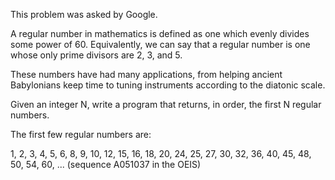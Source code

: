 This problem was asked by Google.

A regular number in mathematics is defined as one which evenly divides some power of 60. Equivalently, we can say that a regular number is one whose only prime divisors are 2, 3, and 5.

These numbers have had many applications, from helping ancient Babylonians keep time to tuning instruments according to the diatonic scale.

Given an integer N, write a program that returns, in order, the first N regular numbers.

The first few regular numbers are:

1, 2, 3, 4, 5, 6, 8, 9, 10, 12, 15, 16, 18, 20, 24, 25, 27, 30, 32, 36, 40, 45, 48, 50, 54, 60, ... (sequence A051037 in the OEIS)